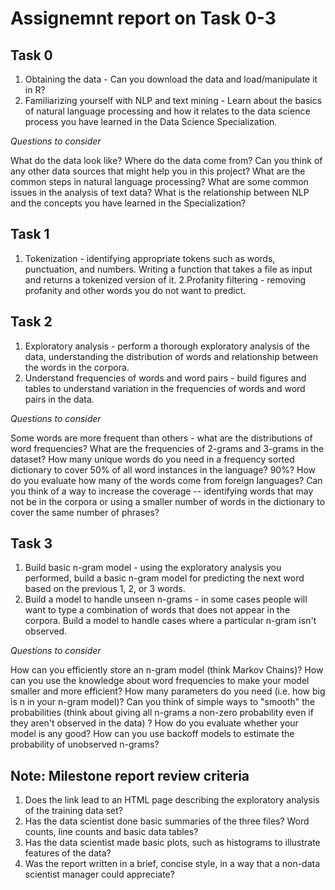 # Assignemnt report on Task 0-3

## Task 0

  1. Obtaining the data - Can you download the data and load/manipulate it in R?  
  2. Familiarizing yourself with NLP and text mining - Learn about the basics of natural language processing and how it relates to the data science process you have learned in the Data Science Specialization.

*Questions to consider*

  What do the data look like?
  Where do the data come from?
  Can you think of any other data sources that might help you in this project?
  What are the common steps in natural language processing?
  What are some common issues in the analysis of text data?
  What is the relationship between NLP and the concepts you have learned in the Specialization?
  
## Task 1
  1. Tokenization - identifying appropriate tokens such as words, punctuation, and numbers. Writing a function that takes a file as input and returns a tokenized version of it.
  2.Profanity filtering - removing profanity and other words you do not want to predict.

## Task 2
  1. Exploratory analysis - perform a thorough exploratory analysis of the data, understanding the distribution of words and relationship between the words in the corpora. 
  2. Understand frequencies of words and word pairs - build figures and tables to understand variation in the frequencies of words and word pairs in the data.

*Questions to consider*

  Some words are more frequent than others - what are the distributions of word frequencies? 
  What are the frequencies of 2-grams and 3-grams in the dataset? 
  How many unique words do you need in a frequency sorted dictionary to cover 50% of all word instances in the language? 90%? 
  How do you evaluate how many of the words come from foreign languages? 
  Can you think of a way to increase the coverage -- identifying words that may not be in the corpora or using a smaller number of words in the dictionary to cover the same number of phrases?
  
## Task 3
  1. Build basic n-gram model - using the exploratory analysis you performed, build a basic n-gram model for predicting the next word based on the previous 1, 2, or 3 words.
  2. Build a model to handle unseen n-grams - in some cases people will want to type a combination of words that does not appear in the corpora. Build a model to handle cases where a particular n-gram isn't observed.

*Questions to consider*

How can you efficiently store an n-gram model (think Markov Chains)?
How can you use the knowledge about word frequencies to make your model smaller and more efficient?
How many parameters do you need (i.e. how big is n in your n-gram model)?
Can you think of simple ways to "smooth" the probabilities (think about giving all n-grams a non-zero probability even if they aren't observed in the data) ?
How do you evaluate whether your model is any good?
How can you use backoff models to estimate the probability of unobserved n-grams?

## Note: Milestone report review criteria
  1. Does the link lead to an HTML page describing the exploratory analysis of the training data set?
  2. Has the data scientist done basic summaries of the three files? Word counts, line counts and basic data tables?
  3. Has the data scientist made basic plots, such as histograms to illustrate features of the data?
  4. Was the report written in a brief, concise style, in a way that a non-data scientist manager could appreciate?

